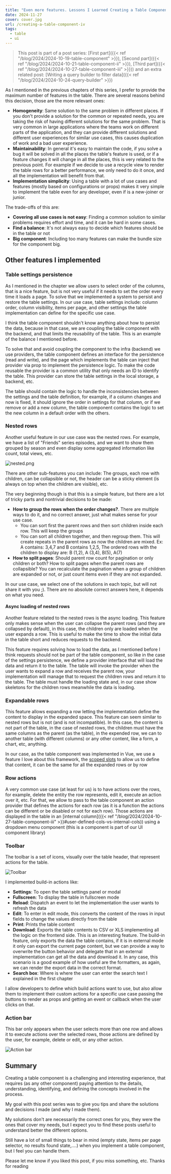 ```yaml
---
title: "Even more features. Lessons I Learned Creating a Table Component (4/4)"
date: 2024-11-27
cover: cover.jpg
url: /creating-a-table-component-iv
tags:
  - table
  - ui
---
```


> This post is part of a post series: [First part]({{< ref "/blog/2024/2024-10-19-table-component" >}}), [Second part]({{< ref "/blog/2024/2024-10-21-table-component-ii" >}}), [Third part]({{< ref "/blog/2024/2024-10-27-table-component-iii" >}})) and an extra related post: [Writing a query builder to filter data]({{< ref "/blog/2024/2024-10-24-query-builder" >}})

As I mentioned in the previous chapters of this series, I prefer to provide the maximum number of features in the table. There are several reasons behind this decision, those are the more relevant ones:

- **Homogeneity**: Same solution to the same problem in different places. If you don't provide a solution for the common or repeated needs, you are taking the risk of having different solutions for the same problem. That is very common in large applications where the teams work on different parts of the application, and they can provide different solutions and different user experiences for similar use cases, this causes duplication of work and a bad user experience.
- **Maintainability**: In general it's easy to maintain the code, if you solve a bug it will be solved in all the places the table's feature is used, or if a feature changes it will change in all the places, this is very related to the previous point. For example if we decide to use a recycle view to render the table rows for a better performance, we only need to do it once, and all the implementation will benefit from that. 
- **Implementation simplicity**: Using a table with a lot of use cases and features (mostly based on configurations or props) makes it very simple to implement the table even for any developer, even if is a new-joiner or junior.
 
The trade-offs of this are:
- **Covering all use cases is not easy**: Finding a common solution to similar problems requires effort and time, and it can be hard in some cases.
- **Find a balance**: It's not always easy to decide which features should be in the table or not 
- **Big component**: Including too many features can make the bundle size for the component big.

## Other features I implemented

### Table settings persistence

As I mentioned in the chapter we allow users to select order of the columns, that is a nice feature, but is not very useful if it needs to set the order every time it loads a page. To solve that we implemented a system to persist and restore the table settings. In our use case, table settings include: column order, column visibility, items per page, and other settings the table implementation can define for the specific use case.

I think the table component shouldn't know anything about how to persist the data, because in that case, we are coupling the table component with the backend, and that limits the reusability of the table. This is an example of the balance I mentioned before.

To solve that and avoid coupling the component to the infra (backend) we use providers, the table component defines an interface for the persistence (read and write), and the page which implements the table can inject that provider via prop to implement the persistence logic. To make the code reusable the provider is a common utility that only needs an ID to identify the table. This provider can store the table settings in the local storage, a backend, etc.

The table should contain the logic to handle the inconsistencies between the settings and the table definition, for example, if a column changes and now is fixed, it should ignore the order in settings for that column, or if we remove or add a new column, the table component contains the logic to set the new column in a default order with the others.

### Nested rows
Another useful feature in our use case was the nested rows. For example, we have a list of "Friends" series episodes, and we want to show them grouped by season and even display some aggregated information like count, total views, etc.

![nested.png](nested.png)

There are other sub-features you can include: The groups, each row with children, can be collapsible or not, the header can be a sticky element (is always on top when the children are visible), etc.

The very beginning though is that this is a simple feature, but there are a lot of tricky parts and nontrivial decisions to be made:

- **How to group the rows when the order changes?**. There are multiple ways to do it, and no correct answer, just what makes sense for your use case.
  - You can sort first the parent rows and then sort children inside each row. This will keep the groups
  - You can sort all children together, and then regroup them. This will create repeats in the parent rows as now the children are mixed. Ex: A contains: 3,4,7 and B contains 1,2,5, The ordered rows with the children to display are: B (1,2), A (3,4), B(5), A(7)
- **How to split pages**: Should parent row count for pagination or only children or both? How to split pages when the parent rows are collapsible? You can recalculate the pagination when a group of children are expanded or not, or just count items even if they are not expanded.

In our use case, we select one of the solutions in each topic, but will not share it with you ;). There are no absolute correct answers here, it depends on what you need.


#### Async loading of nested rows
Another feature related to the nested rows is the async loading. This feature only makes sense when the user can collapse the parent rows (and they are collapsed by default), in this case, the children only are loaded when the user expands a row. This is useful to make the time to show the initial data in the table short and reduces requests to the backend.

This feature requires solving how to load the data, as I mentioned before I think requests should not be part of the table component, so like in the case of the settings persistence, we define a provider interface that will load the data and return it to the table. The table will invoke the provider when the user wants to expand a row and receives the parent row, your implementation will manage that to request the children rows and return it to the table. The table must handle the loading state and, in our case show skeletons for the children rows meanwhile the data is loading.

### Expandable rows
This feature allows expanding a row letting the implementation define the content to display in the expanded space. This feature can seem similar to nested rows but is not (and is not incompatible). In this case, the content is not part of the table, in the case of nested rows, the children must have the same columns as the parent (as the table), in the expended row, we can to another table (with different columns) or any other content, like a form, a chart, etc, anything.

In our case, as the table component was implemented in Vue, we use a feature I love about this framework, the [scoped slots](https://vuejs.org/guide/components/slots#scoped-slots) to allow us to define that content, it can be the same for all the expanded rows or by row

### Row actions
A very common use case (at least for us) is to have actions over the rows, for example, delete the entity the row represents, edit it, execute an action over it, etc. For that, we allow to pass to the table component an action provider that defines the actions for each row (as it is a function the actions can be different or be disabled or not for each row). Those actions are displayed in the table in an [internal column]({{< ref "/blog/2024/2024-10-27-table-component-iii" >}}#user-defined-cols-vs-internal-cols)) using a dropdown menu component (this is a component is part of our UI component library)

### Toolbar
The toolbar is a set of icons, visually over the table header, that represent actions for the table.   

![Toolbar](toolbar.png)

I implemented build-in actions like:

- **Settings**: To open the table settings panel or modal
- **Fullscreen**: To display the table in fullscreen mode
- **Reload**: Dispatch an event to let the implementation the user wants to refresh the data
- **Edit**: To enter in edit mode, this converts the content of the rows in input fields to change the values directly from the table
- **Print**: Prints the table content
- **Download**: Exports the table contents to CSV or XLS implementing all the logic on the frontend side. This is an interesting feature. The build-in feature, only exports the data the table contains, if it is in external mode it only can export the current page content, but we can provide a way to overwrite the button behavior and delegate that in an external implementation can get all the data and download it. In any case, this scenario is a good example of how useful are the formatters, as again, we can render the export data in the correct format.
- **Search box**: Where is where the user can enter the search text I explained in the first chapter

I allow developers to define which build actions want to use, but also allow them to implement their custom actions for a specific use case passing the buttons to render as props and getting an event or callback when the user clicks on that.

### Action bar
This bar only appears when the user selects more than one row and allows it to execute actions over the selected rows, those actions are defined by the user, for example, delete or edit, or any other action.

![Action bar](actionbar.png)


## Summary
Creating a table component is a challenging and interesting experience, that requires (as any other component) paying attention to the details, understanding, identifying, and defining the concepts involved in the process. 

My goal with this post series was to give you tips and share the solutions and decisions I made (and why I made them). 

My solutions don't are necessarily the correct ones for you, they were the ones that cover my needs, but I expect you to find these posts useful to understand better the different options.

Still have a lot of small things to bear in mind (empty state, items per page selector, no results found state,....) when you implement a table component, but I feel you can handle them.

Please let me know if you liked this post, if you miss something, etc. Thanks for reading
